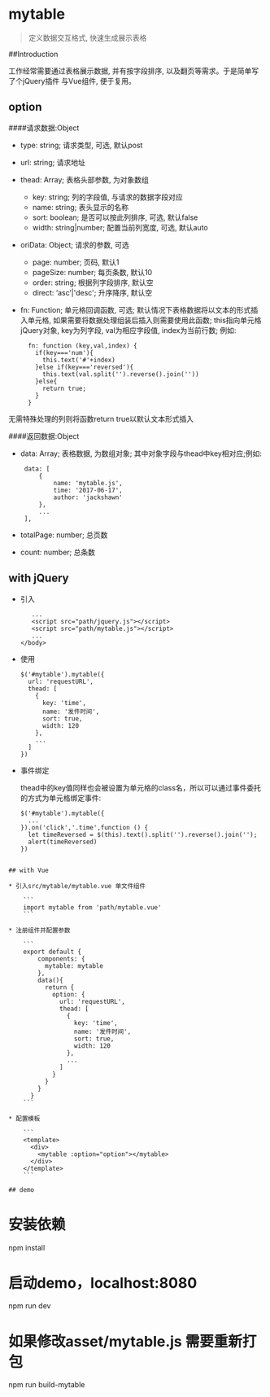 # mytable

> 定义数据交互格式, 快速生成展示表格

##Introduction

工作经常需要通过表格展示数据, 并有按字段排序, 以及翻页等需求。于是简单写了个jQuery插件 与Vue组件, 便于复用。


## option

####请求数据:Object

* type: string; 请求类型, 可选, 默认post
* url: string; 请求地址
* thead: Array; 表格头部参数, 为对象数组
	* key: string; 列的字段值, 与请求的数据字段对应
	* name: string; 表头显示的名称
	* sort: boolean; 是否可以按此列排序, 可选, 默认false
	* width: string|number; 配置当前列宽度, 可选, 默认auto
* oriData: Object; 请求的参数, 可选
	* page: number; 页码, 默认1
	* pageSize: number; 每页条数, 默认10
	* order: string; 根据列字段排序, 默认空
	* direct: ‘asc’|'desc'; 升序降序, 默认空
* fn: Function; 单元格回调函数, 可选; 默认情况下表格数据将以文本的形式插入单元格, 如果需要将数据处理组装后插入则需要使用此函数; this指向单元格jQuery对象, key为列字段, val为相应字段值, index为当前行数; 例如:

	```
	  fn: function (key,val,index) {
	    if(key==='num'){
	      this.text('#'+index)
	    }else if(key==='reversed'){
	      this.text(val.split('').reverse().join(''))
	    }else{
	      return true;
	    }
	  }
	```
无需特殊处理的列则将函数return true以默认文本形式插入

####返回数据:Object
* data: Array; 表格数据, 为数组对象; 其中对象字段与thead中key相对应;例如:

	```
	 data: [
	 	 {
			 name: 'mytable.js',
			 time: '2017-06-17',
			 author: 'jackshawn'
		 },
		 ...
	 ],
	```
* totalPage: number; 总页数
* count: number; 总条数


## with jQuery

* 引入

	```
	   ...
	   <script src="path/jquery.js"></script>
	   <script src="path/mytable.js"></script>
	   ...
	</body>
	```

* 使用

	```
	$('#mytable').mytable({
	  url: 'requestURL',
	  thead: [
	    {
	      key: 'time',
	      name: '发件时间',
	      sort: true,
	      width: 120
	    },
	    ...
	  ]
	})
	```

* 事件绑定

  thead中的key值同样也会被设置为单元格的class名，所以可以通过事件委托的方式为单元格绑定事件:

	```
	$('#mytable').mytable({
	  ...
	}).on('click','.time',function () {
	  let timeReversed = $(this).text().split('').reverse().join('');
	  alert(timeReversed)
	})
```

## with Vue

* 引入src/mytable/mytable.vue 单文件组件

	```
	import mytable from 'path/mytable.vue'
	```

* 注册组件并配置参数

	```
	export default {
	    components: {
	      mytable: mytable
	    },
	    data(){
	      return {
	        option: {
	          url: 'requestURL',
	          thead: [
	            {
	              key: 'time',
	              name: '发件时间',
	              sort: true,
	              width: 120
	            },
	            ...
	          ]
	        }
	      }
	    }
	  }
	```

* 配置模板

	```
	<template>
	  <div>
	    <mytable :option="option"></mytable>
	  </div>
	</template>
	```

## demo

```
# 安装依赖
npm install

# 启动demo，localhost:8080
npm run dev

# 如果修改asset/mytable.js 需要重新打包
npm run build-mytable
```
